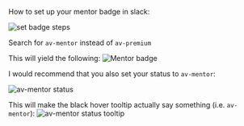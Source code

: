 How to set up your mentor badge in slack:

![set badge steps](https://dl.dropbox.com/s/u7p6bf4cm69ldkt/Screenshot%202018-05-10%2012.07.59.png?dl=0)

Search for `av-mentor` instead of `av-premium`
 
This will yield the following:
![Mentor badge](https://dl.dropbox.com/s/gmh0654y5nkzy9u/Screenshot%202018-05-10%2006.21.45.png)
 
I would recommend that you also set your status to `av-mentor`:
 
![av-mentor status](https://dl.dropbox.com/s/3ubxgeezo548ze6/Screenshot%202018-05-10%2012.14.39.png?dl=0)
 
This will make the black hover tooltip actually say something (i.e. `av-mentor`):
![av-mentor status tooltip](https://dl.dropbox.com/s/f1de08ox5kak36v/Screenshot%202018-05-10%2006.18.22.png)
